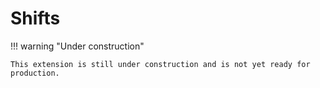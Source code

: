 # Shifts

!!! warning "Under construction"

    This extension is still under construction and is not yet ready for production.
